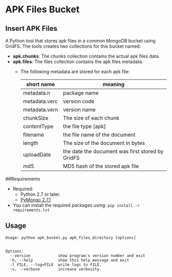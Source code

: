 # APK Files Bucket
## Insert APK Files 
A Python tool that stores apk files in a common MongoDB bucket using GridFS.
The tools creates two collections for this bucket named:

*  __apk.chunks__: The chunks collection contains the actual apk files data.
*  __apk.files__: The files collection contains the apk files metadata. 
   *  The following metadata are stored for each apk file: 
   
        | short name   | meaning         |
        |--------------|-----------------|
        | metadata.n   | package name|
        | metadata.verc| version code|
        | metadata.vern| version name|
        | chunkSize    | The size of each chunk|
        | contentType  | the file type [apk]|
        | filename     | the file name of the document|
        | length       | The size of the document in bytes|
        | uploadDate   | the  date the document was first stored by GridFS|
        | md5          | MD5 hash of the stored apk file|
              
##Requirements
* Required:
  * Python  2.7 or later.
  * [PyMongo 2.7.1]('http://api.mongodb.org/python/current/')
* You can install the required packages using: ```pip install -r requirements.txt```

## Usage

```
Usage: python apk_bucket.py apk_files_directory [options]


Options:
  --version            show program's version number and exit
  -h, --help           show this help message and exit
  -l FILE, --log=FILE  write logs to FILE.
  -v, --verbose        increase verbosity.

```
